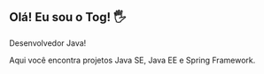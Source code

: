 ## Olá! Eu sou o Tog! 🖐️
Desenvolvedor Java!

Aqui você encontra projetos Java SE, Java EE e Spring Framework.



